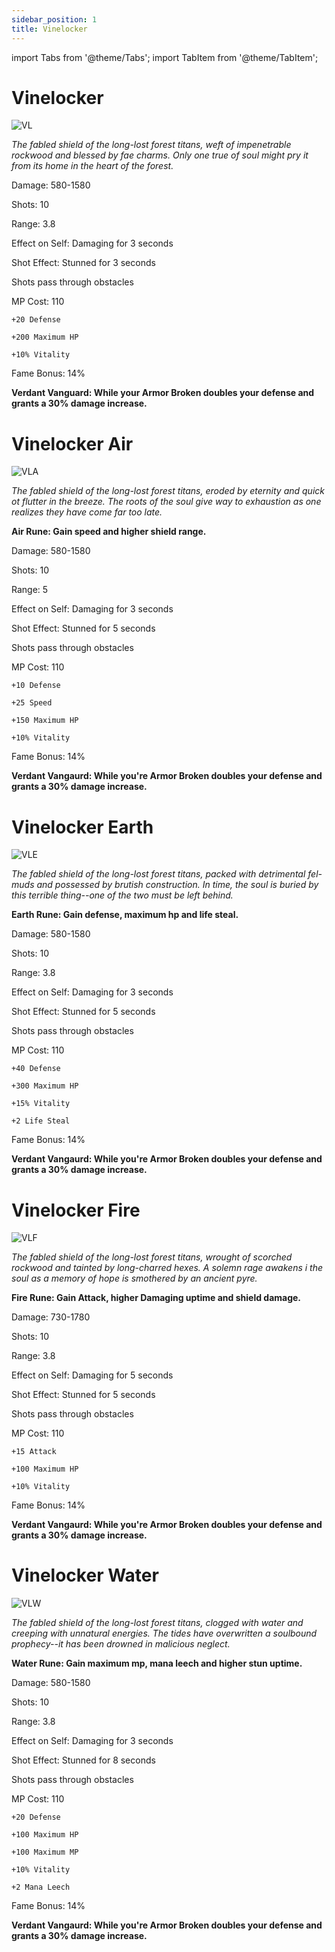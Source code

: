 ```yaml
---
sidebar_position: 1
title: Vinelocker
---
```


import Tabs from '@theme/Tabs';
import TabItem from '@theme/TabItem';

<Tabs>
  <TabItem value="Vinelocker" label="Vinelocker" default>

# Vinelocker

![VL](https://vwiki.valorserver.com/api/item/picture/vinelocker)

<i>The fabled shield of the long-lost forest titans, weft of impenetrable rockwood and blessed by fae charms. Only one true of soul might pry it from its home in the heart of the forest.</i>

Damage: 580-1580

Shots: 10

Range: 3.8

Effect on Self: Damaging for 3 seconds

Shot Effect: Stunned for 3 seconds

Shots pass through obstacles

MP Cost: 110

    +20 Defense
    
    +200 Maximum HP
    
    +10% Vitality

Fame Bonus: 14%

**Verdant Vanguard: While your Armor Broken doubles your defense and grants a 30% damage increase.**

  </TabItem>
  <TabItem value="Air" label="Air">

# Vinelocker Air

![VLA](https://vwiki.valorserver.com/api/item/picture/vinelocker%20air)

<i>The fabled shield of the long-lost forest titans, eroded by eternity and quick ot flutter in the breeze. The roots of the soul give way to exhaustion as one realizes they have come far too late.</i>

**Air Rune: Gain speed and higher shield range.**

Damage: 580-1580

Shots: 10

Range: 5

Effect on Self: Damaging for 3 seconds

Shot Effect: Stunned for 5 seconds

Shots pass through obstacles

MP Cost: 110

    +10 Defense
    
    +25 Speed

    +150 Maximum HP
    
    +10% Vitality

Fame Bonus: 14%

**Verdant Vangaurd: While you're Armor Broken doubles your defense and grants a 30% damage increase.**

  </TabItem>
  <TabItem value="Earth" label="Earth">

# Vinelocker Earth

![VLE](https://vwiki.valorserver.com/api/item/picture/vinelocker%20Earth)

<i>The fabled shield of the long-lost forest titans, packed with detrimental fel-muds and possessed by brutish construction. In time, the soul is buried by this terrible thing--one of the two must be left behind.</i>

**Earth Rune: Gain defense, maximum hp and life steal.**

Damage: 580-1580

Shots: 10

Range: 3.8

Effect on Self: Damaging for 3 seconds

Shot Effect: Stunned for 5 seconds

Shots pass through obstacles

MP Cost: 110

    +40 Defense

    +300 Maximum HP
    
    +15% Vitality

    +2 Life Steal

Fame Bonus: 14%

**Verdant Vangaurd: While you're Armor Broken doubles your defense and grants a 30% damage increase.**

  </TabItem>
  <TabItem value="Fire" label="Fire">

# Vinelocker Fire

![VLF](https://vwiki.valorserver.com/api/item/picture/vinelocker%20fire)

<i>The fabled shield of the long-lost forest titans, wrought of scorched rockwood and tainted by long-charred hexes. A solemn rage awakens i the soul as a memory of hope is smothered by an ancient pyre.</i>

**Fire Rune: Gain Attack, higher Damaging uptime and shield damage.**

Damage: 730-1780

Shots: 10

Range: 3.8

Effect on Self: Damaging for 5 seconds

Shot Effect: Stunned for 5 seconds

Shots pass through obstacles

MP Cost: 110

    +15 Attack

    +100 Maximum HP
    
    +10% Vitality

Fame Bonus: 14%

**Verdant Vangaurd: While you're Armor Broken doubles your defense and grants a 30% damage increase.**

  </TabItem>
  <TabItem value="Water" label="Water">

# Vinelocker Water

![VLW](https://vwiki.valorserver.com/api/item/picture/vinelocker%20water)

<i>The fabled shield of the long-lost forest titans, clogged with water and creeping with unnatural energies. The tides have overwritten a soulbound prophecy--it has been drowned in malicious neglect.</i>

**Water Rune: Gain maximum mp, mana leech and higher stun uptime.**

Damage: 580-1580

Shots: 10

Range: 3.8

Effect on Self: Damaging for 3 seconds

Shot Effect: Stunned for 8 seconds

Shots pass through obstacles

MP Cost: 110

    +20 Defense

    +100 Maximum HP

    +100 Maximum MP
    
    +10% Vitality

    +2 Mana Leech

Fame Bonus: 14%

**Verdant Vangaurd: While you're Armor Broken doubles your defense and grants a 30% damage increase.**

</TabItem>
</Tabs>
